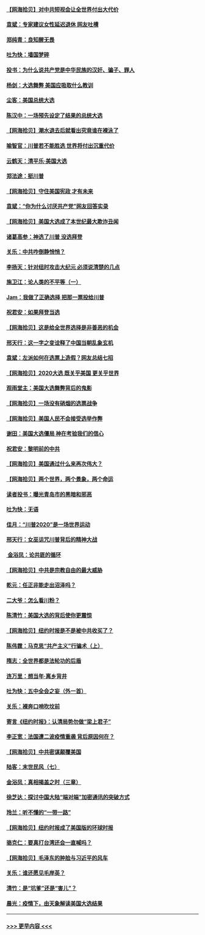 #### [【网海拾贝】对中共短视会让全世界付出大代价](../pages/nsc993/n12546043.md?t=11131402) 
#### [袁斌：专家建议女性延迟退休 网友吐槽](../pages/nsc993/n12545424.md?t=11131402) 
#### [郑纯青：良知醒无畏](../pages/nsc993/n12545394.md?t=11131402) 
#### [吐为快：墙国梦碎](../pages/nsc993/n12545309.md?t=11131402) 
#### [投书：为什么说共产党是中华民族的汉奸、骗子、罪人](../pages/nsc993/n12545089.md?t=11131402) 
#### [杨剑：大选舞弊 美国应吸取什么教训](../pages/nsc993/n12543937.md?t=11131402) 
#### [尘客：美国总统大选](../pages/nsc993/n12543828.md?t=11131402) 
#### [陈汉中：一场预先设定了结果的总统大选](../pages/nsc993/n12543564.md?t=11131402) 
#### [【网海拾贝】潮水退去后就看出究竟谁在裸泳了](../pages/nsc993/n12543321.md?t=11131402) 
#### [喻智官：川普若不能胜选 世界将付出沉重代价](../pages/nsc993/n12541352.md?t=11131402) 
#### [云鹤天：清平乐‧美国大选](../pages/nsc993/n12540916.md?t=11131402) 
#### [郑法途：挺川普](../pages/nsc993/n12540898.md?t=11131402) 
#### [【网海拾贝】守住美国宪政 才有未来](../pages/nsc993/n12540423.md?t=11131402) 
#### [袁斌：“你为什么讨厌共产党”网友回答实录](../pages/nsc993/n12540208.md?t=11131402) 
#### [【网海拾贝】美国大选成了本世纪最大欺诈丑闻](../pages/nsc993/n12538029.md?t=11131402) 
#### [诸葛高参：神选了川普 没选拜登](../pages/nsc993/n12537664.md?t=11131402) 
#### [关乐：中共咋倒静悄悄？](../pages/nsc993/n12537615.md?t=11131402) 
#### [李扬天：针对纽时攻击大纪元 必须说清楚的几点](../pages/nsc993/n12536001.md?t=11131402) 
#### [施卫江：论人类的不平等（一）](../pages/nsc993/n12535700.md?t=11131402) 
#### [Jam：我做了正确选择 把那一票投给川普](../pages/nsc993/n12535743.md?t=11131402) 
#### [祝君安：如果拜登当选](../pages/nsc993/n12535726.md?t=11131402) 
#### [【网海拾贝】这是给全世界选择是非善恶的机会](../pages/nsc993/n12535061.md?t=11131402) 
#### [邢天行：这一字之变诠释了中国当朝乱象玄机](../pages/nsc993/n12533446.md?t=11131402) 
#### [袁斌：左派如何在选票上造假？网友总结七招](../pages/nsc993/n12533180.md?t=11131402) 
#### [【网海拾贝】2020大选 既关乎美国 更关乎世界](../pages/nsc993/n12533161.md?t=11131402) 
#### [观雨堂主：美国大选舞弊背后的鬼影](../pages/nsc993/n12533153.md?t=11131402) 
#### [【网海拾贝】一场没有硝烟的选票战争](../pages/nsc993/n12531883.md?t=11131402) 
#### [【网海拾贝】美国人民不会接受选举作弊](../pages/nsc993/n12528850.md?t=11131402) 
#### [谢田：美国大选僵局 神在考验我们的信心](../pages/nsc993/n12527932.md?t=11131402) 
#### [祝君安：黎明前的中共](../pages/nsc993/n12524071.md?t=11131402) 
#### [【网海拾贝】美国通过什么来再次伟大？](../pages/nsc993/n12523844.md?t=11131402) 
#### [【网海拾贝】两个世界，两个景象，两个命运](../pages/nsc993/n12521419.md?t=11131402) 
#### [读者投书：曝光青岛市的黑暗和邪恶](../pages/nsc993/n12520988.md?t=11131402) 
#### [吐为快：无语](../pages/nsc993/n12518588.md?t=11131402) 
#### [佳月：“川普2020”是一场世界运动](../pages/nsc993/n12518581.md?t=11131402) 
#### [邢天行：女巫诅咒川普背后的精神大战](../pages/nsc993/n12517257.md?t=11131402) 
#### [ 金浴凤：论共匪的循环](../pages/nsc993/n12517133.md?t=11131402) 
#### [【网海拾贝】中共是宗教自由的最大威胁](../pages/nsc993/n12516879.md?t=11131402) 
#### [乾元：任正非能走出沼泽吗？](../pages/nsc993/n12515831.md?t=11131402) 
#### [二大爷：怎么看川粉？](../pages/nsc993/n12515820.md?t=11131402) 
#### [陈清竹：美国大选的背后使你更震惊](../pages/nsc993/n12515589.md?t=11131402) 
#### [【网海拾贝】纽约时报是不是被中共收买了？](../pages/nsc993/n12515122.md?t=11131402) 
#### [陈伟霆：马克思“共产主义”行骗术（上）](../pages/nsc993/n12510217.md?t=11131402) 
#### [隋志：全世界都是法轮功的后盾](../pages/nsc993/n12510636.md?t=11131402) 
#### [连万里：想当年‧离乡背井](../pages/nsc993/n12510623.md?t=11131402) 
#### [吐为快：五中全会之妄（外一首）](../pages/nsc993/n12510470.md?t=11131402) 
#### [关乐：裸奔口哨吹坟前](../pages/nsc993/n12510403.md?t=11131402) 
#### [寄言《纽约时报》：认清局势勿做“梁上君子”](../pages/nsc993/n12510042.md?t=11131402) 
#### [李正宽：法国遭二波疫情重袭 背后原因何在？](../pages/nsc993/n12509971.md?t=11131402) 
#### [【网海拾贝】中共密谋颠覆美国](../pages/nsc993/n12509816.md?t=11131402) 
#### [陆客：末世民风（七）](../pages/nsc993/n12507822.md?t=11131402) 
#### [金浴凤：真相揭盖之时（三章）](../pages/nsc993/n12507804.md?t=11131402) 
#### [徐芝达：探讨中国大陆“端对端”加密通讯的突破方式](../pages/nsc993/n12507682.md?t=11131402) 
#### [玲兰：听不懂的“一带一路”](../pages/nsc993/n12507669.md?t=11131402) 
#### [【网海拾贝】纽约时报成了美国版的环球时报](../pages/nsc993/n12507053.md?t=11131402) 
#### [骆克仁：要真打台湾还会一直喊吗？](../pages/nsc993/n12506843.md?t=11131402) 
#### [【网海拾贝】毛泽东的肿脸与习近平的风车](../pages/nsc993/n12504537.md?t=11131402) 
#### [关乐：谁还愿见毛岸英？](../pages/nsc993/n12503866.md?t=11131402) 
#### [清竹：是“坑爹”还是“害儿”？](../pages/nsc993/n12503034.md?t=11131402) 
#### [晨光：疫情下，由天象解读美国大选结果](../pages/nsc993/n12502536.md?t=11131402) 

----
#### [ >>> 更早内容 <<< ](../indexes/nsc993-earlier.md)
